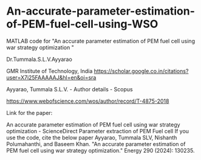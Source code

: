 # An-accurate-parameter-estimation-of-PEM-fuel-cell-using-WSO
MATLAB code for "An accurate parameter estimation of PEM fuel cell using war strategy optimization "

Dr.Tummala.S.L.V.Ayyarao

GMR Institute of Technology, India
https://scholar.google.co.in/citations?user=X7i25FAAAAAJ&hl=en&oi=sra

Ayyarao, Tummala S.L.V. - Author details - Scopus

https://www.webofscience.com/wos/author/record/T-4875-2018

Link for the paper:

An accurate parameter estimation of PEM fuel cell using war strategy optimization - ScienceDirect
Parameter extraction of PEM Fuel cell
If you use the code, cite the below paper
Ayyarao, Tummala SLV, Nishanth Polumahanthi, and Baseem Khan. "An accurate parameter estimation of PEM fuel cell using war strategy optimization." Energy 290 (2024): 130235.
